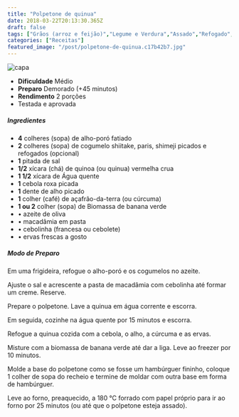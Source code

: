 ```yaml
---
title: "Polpetone de quinua"
date: 2018-03-22T20:13:30.365Z
draft: false
tags: ["Grãos (arroz e feijão)","Legume e Verdura","Assado","Refogado","Brasileira","Dia a Dia","Vegana","Vegetariana","Alimentação saudável"]
categories: ["Receitas"]
featured_image: "/post/polpetone-de-quinua.c17b42b7.jpg"
---
```


![capa](/post/polpetone-de-quinua.c17b42b7.jpg)

*   **Dificuldade** Médio
*   **Preparo** Demorado (+45 minutos)
*   **Rendimento** 2 porções
*   Testada e aprovada
    

##### Ingredientes

*   **4** colheres (sopa) de alho-poró fatiado
*   **2** colheres (sopa) de cogumelo shiitake, paris, shimeji picados e refogados (opcional)
*   **1** pitada de sal
*   **1/2** xícara (chá) de quinoa (ou quinua) vermelha crua
*   **1 1/2** xícara de Água quente
*   **1** cebola roxa picada
*   **1** dente de alho picado
*   **1** colher (café) de açafrão-da-terra (ou cúrcuma)
*   **1 ou 2** colher (sopa) de Biomassa de banana verde
*   • azeite de oliva
*   • macadâmia em pasta
*   • cebolinha (francesa ou cebolete)
*   • ervas frescas a gosto

##### Modo de Preparo

Em uma frigideira, refogue o alho-poró e os cogumelos no azeite.

Ajuste o sal e acrescente a pasta de macadâmia com cebolinha até formar um creme. Reserve.

Prepare o polpetone. Lave a quinua em água corrente e escorra.

Em seguida, cozinhe na água quente por 15 minutos e escorra.

Refogue a quinua cozida com a cebola, o alho, a cúrcuma e as ervas.

Misture com a biomassa de banana verde até dar a liga. Leve ao freezer por 10 minutos.

Molde a base do polpetone como se fosse um hambúrguer fininho, coloque 1 colher de sopa do recheio e termine de moldar com outra base em forma de hambúrguer.

Leve ao forno, preaquecido, a 180 °C forrado com papel próprio para ir ao forno por 25 minutos (ou até que o polpetone esteja assado).
